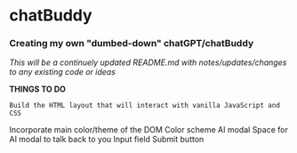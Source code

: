 # chatBuddy
### Creating my own "dumbed-down" chatGPT/chatBuddy

 *This will be a continuely updated README.md with notes/updates/changes to any existing code or ideas*

 **THINGS TO DO**
 ```
 Build the HTML layout that will interact with vanilla JavaScript and CSS
 ```
 Incorporate main color/theme of the DOM
 Color scheme
 AI modal
 Space for AI modal to talk back to you
 Input field
 Submit button
 ```
